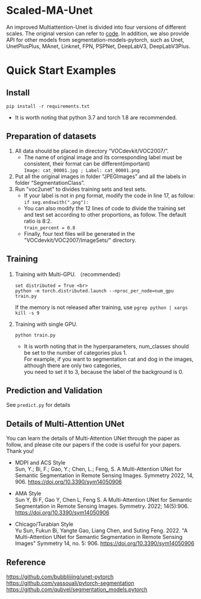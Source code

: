 # Scaled-MA-Unet
An improved Multiattention-Unet is divided into four versions of different scales. The original version can refer to [code](https://github.com/1343744768/Multiattention-UNet). In addition, we also provide API for other models from segmentation-models-pytorch, such as Unet, UnetPlusPlus, MAnet, Linknet, FPN, PSPNet, DeepLabV3, DeepLabV3Plus.

Quick Start Examples
========================
Install
------------------------
``` 
pip install -r requirements.txt 
``` 
* It is worth noting that python 3.7 and torch 1.8 are recommended.

Preparation of datasets
------------------------
1. All data should be placed in directory “VOCdevkit/VOC2007/”. <br>
   * The name of original image and its corresponding label must be consistent, their format can be different(important) <br>
      `Image: cat_00001.jpg ; Label: cat_00001.png`
2. Put all the original images in folder “JPEGImages” and all the labels in folder “SegmentationClass”.<br>
3. Run "voc2unet" to divides training sets and test sets. <br>
   * If your label is not in png format, modify the code in line 17, as follow: <br>
       `if seg.endswith(".png"):`
   * You can also modify the 12 lines of code to divide the training set and test set according to other proportions, as follow. The default ratio is 8:2. <br>
       `train_percent = 0.8`
   * Finally, four text files will be generated in the "VOCdevkit/VOC2007/ImageSets/" directory.

Training
------------------------
1. Training with Multi-GPU. （recommended） <br>
    ```
    set distributed = True <br>
    python -m torch.distributed.launch --nproc_per_node=num_gpu train.py
    ```
    If the memory is not released after training, use `pgrep python | xargs kill -s 9` <br>
 
2. Training with single GPU. <br>
    ```
    python train.py
    ```
    * It is worth noting that in the hyperparameters, num_classes should be set to the number of categories plus 1. <br>
      For example, if you want to segmentation cat and dog in the images, although there are only two categories, <br>
      you need to set it to 3, because the label of the background is 0. 

Prediction and Validation
------------------------
See `predict.py` for details

Details of Multi-Attention UNet
------------------------
You can learn the details of Multi-Attention UNet through the paper as follow, and please cite our papers if the code is useful for your papers. Thank you! <br>

 * MDPI and ACS Style <br>
Sun, Y.; Bi, F.; Gao, Y.; Chen, L.; Feng, S. A Multi-Attention UNet for Semantic Segmentation in Remote Sensing Images. Symmetry 2022, 14, 906. https://doi.org/10.3390/sym14050906 <br>

 * AMA Style <br>
Sun Y, Bi F, Gao Y, Chen L, Feng S. A Multi-Attention UNet for Semantic Segmentation in Remote Sensing Images. Symmetry. 2022; 14(5):906. https://doi.org/10.3390/sym14050906 <br>

 * Chicago/Turabian Style <br>
Yu Sun, Fukun Bi, Yangte Gao, Liang Chen, and Suting Feng. 2022. "A Multi-Attention UNet for Semantic Segmentation in Remote Sensing Images" Symmetry 14, no. 5: 906. https://doi.org/10.3390/sym14050906 <br>


Reference
------------------------
https://github.com/bubbliiiing/unet-pytorch  <br>
https://github.com/yassouali/pytorch-segmentation  <br>
https://github.com/qubvel/segmentation_models.pytorch  <br>
